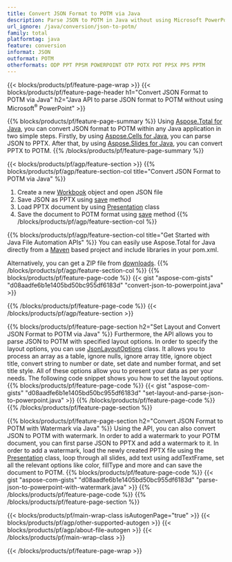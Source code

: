 ```yaml
---
title: Convert JSON Format to POTM via Java 
description: Parse JSON to POTM in Java without using Microsoft PowerPoint
url_ignore: /java/conversion/json-to-potm/
family: total
platformtag: java
feature: conversion
informat: JSON
outformat: POTM
otherformats: ODP PPT PPSM POWERPOINT OTP POTX POT PPSX PPS PPTM
---
```

{{< blocks/products/pf/feature-page-wrap >}}
{{< blocks/products/pf/feature-page-header h1="Convert JSON Format to POTM via Java" h2="Java API to parse JSON format to POTM without using Microsoft<sup>&reg;</sup> PowerPoint" >}}

{{% blocks/products/pf/feature-page-summary %}}
Using [Aspose.Total for Java](https://products.aspose.com/total/java/), you can convert JSON format to POTM within any Java application in two simple steps. Firstly, by using [Aspose.Cells for Java](https://products.aspose.com/cells/java/), you can parse JSON to PPTX. After that, by using [Aspose.Slides for Java](https://products.aspose.com/slides/java/), you can convert PPTX to POTM.
{{% /blocks/products/pf/feature-page-summary  %}}

{{< blocks/products/pf/agp/feature-section >}}
{{% blocks/products/pf/agp/feature-section-col title="Convert JSON Format to POTM via Java" %}}
1. Create a new [Workbook](https://reference.aspose.com/cells/java/com.aspose.cells/Workbook) object and open JSON file 
2. Save JSON as PPTX using [save](https://reference.aspose.com/cells/java/com.aspose.cells/workbook#save(java.lang.String,%20com.aspose.cells.SaveOptions)) method
3. Load PPTX document by using [Presentation](https://reference.aspose.com/slides/java/com.aspose.slides/Presentation) class 
4. Save the document to POTM format using [save](https://reference.aspose.com/slides/java/com.aspose.slides/Presentation#save-java.lang.String-int-) method
{{% /blocks/products/pf/agp/feature-section-col %}}

{{% blocks/products/pf/agp/feature-section-col title="Get Started with Java File Automation APIs" %}}
You can easily use Aspose.Total for Java directly from a [Maven](https://repository.aspose.com/webapp/#/artifacts/browse/tree/General/repo/com/aspose/aspose-total) based project and include libraries in your pom.xml.

Alternatively, you can get a ZIP file from [downloads](https://downloads.aspose.com/total/java).
{{% /blocks/products/pf/agp/feature-section-col %}}
{{% blocks/products/pf/feature-page-code %}}
{{< gist "aspose-com-gists" "d08aadfe6b1e1405bd50bc955df6183d" "convert-json-to-powerpoint.java" >}}

{{% /blocks/products/pf/feature-page-code %}}
{{< /blocks/products/pf/agp/feature-section >}}

{{% blocks/products/pf/feature-page-section  h2="Set Layout and Convert JSON Format to POTM via Java" %}}
Furthermore, the API allows you to parse JSON to POTM with specified layout options. In order to specify the layout options, you can use [JsonLayoutOptions](https://reference.aspose.com/cells/java/com.aspose.cells/jsonlayoutoptions) class. It allows you to process an array as a table, ignore nulls, ignore array title, ignore object title, convert string to number or date, set date and number format, and set title style. All of these options allow you to present your data as per your needs. The following code snippet shows you how to set the layout options. 
{{% blocks/products/pf/feature-page-code %}}
{{< gist "aspose-com-gists" "d08aadfe6b1e1405bd50bc955df6183d" "set-layout-and-parse-json-to-powerpoint.java" >}}
{{% /blocks/products/pf/feature-page-code  %}}
{{% /blocks/products/pf/feature-page-section %}}

{{% blocks/products/pf/feature-page-section  h2="Convert JSON Format to POTM with Watermark via Java" %}}
Using the API, you can also convert JSON to POTM with watermark. In order to add a watermark to your POTM document, you can first parse JSON to PPTX and add a watermark to it. In order to add a watermark, load the newly created PPTX file using the [Presentation](https://reference.aspose.com/slides/java/com.aspose.slides/Presentation) class, loop through all slides, add text using addTextFrame, set all the relevant options like color, fillType and more and can save the document to POTM.
{{% blocks/products/pf/feature-page-code %}}
{{< gist "aspose-com-gists" "d08aadfe6b1e1405bd50bc955df6183d" "parse-json-to-powerpoint-with-watermark.java" >}}
{{% /blocks/products/pf/feature-page-code  %}}
{{% /blocks/products/pf/feature-page-section %}}

{{< blocks/products/pf/main-wrap-class isAutogenPage="true" >}}
{{< blocks/products/pf/agp/other-supported-autogen >}}
{{< blocks/products/pf/agp/about-file-autogen >}}
{{< /blocks/products/pf/main-wrap-class >}}

{{< /blocks/products/pf/feature-page-wrap >}}